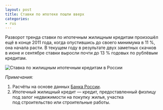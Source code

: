 ```yaml
---
layout: post
title: Ставки по ипотеке пошли вверх
categories:
- rus
---
```


Разворот тренда ставки по ипотечным жилищным кредитам произошёл ещё в конце 2011 года, когда опустившись до своего минимума в 11 %, она начала расти. В текущем году в результате двух заметных скачков в июне и сентябре ставки выросли почти до 13 % годовых по рублёвым кредитам.

![Ставка по жилищным ипотечным кредитам в России](http://trade.site44.com/assets/img/figures/ru_stavki_po_ipoteke.svg "")

*Примечания:*

1. Расчёты на основе данных [Банка России](http://www.cbr.ru/statistics/?Prtid=ipoteka).
1. Ипотечный жилищный кредит — кредит, предоставленный физлицу под залог недвижимости на покупку жилья, участка под строительство или строительные работы.
